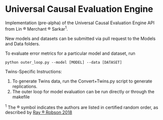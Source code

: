 # Universal Causal Evaluation Engine

Implementation (pre-alpha) of the Universal Causal Evaluation Engine API from Lin ® Merchant ® Sarkar<sup>1</sup>.

New models and datasets can be submitted via pull request to the Models and Data folders.

To evaluate error metrics for a particular model and dataset, run 

```python outer_loop.py --model [MODEL] --data [DATASET]```

Twins-Specific Instructions:
1. To generate Twins data, run the Convert+Twins.py script to generate replications.
2. The outer loop for model evaluation can be run directly or through the makefile 

<sup>1</sup> The ® symbol indicates the authors are listed in certified random order, as described by [Ray ® Robson 2018](https://www.aeaweb.org/articles?id=10.1257/aer.20161492)
